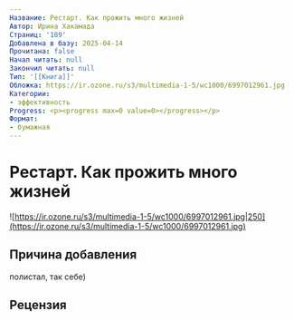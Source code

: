 ```yaml
---
Название: Рестарт. Как прожить много жизней
Автор: Ирина Хакамада
Страниц: '189'
Добавлена в базу: 2025-04-14
Прочитана: false
Начал читать: null
Закончил читать: null
Тип: '[[Книга]]'
Обложка: https://ir.ozone.ru/s3/multimedia-1-5/wc1000/6997012961.jpg
Категории:
- эффективность
Progress: <p><progress max=0 value=0></progress></p>
Формат:
- бумажная
---
```

# Рестарт. Как прожить много жизней

![https://ir.ozone.ru/s3/multimedia-1-5/wc1000/6997012961.jpg|250](https://ir.ozone.ru/s3/multimedia-1-5/wc1000/6997012961.jpg)

## Причина добавления

полистал, так себе)
## Рецензия